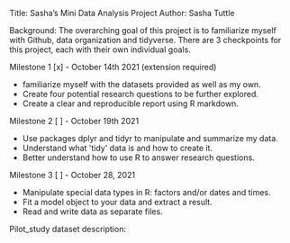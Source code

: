 Title: Sasha’s Mini Data Analysis Project
Author: Sasha Tuttle

Background:
The overarching goal of this project is to familiarize myself with Github, data organization and tidyverse. There are 3 checkpoints for this project, each with their own 
individual goals. 

Milestone 1 [x] - October 14th 2021 (extension required)
 - familiarize myself with the datasets provided as well as my own.
 - Create four potential research questions to be further explored. 
 - Create a clear and reproducible report using R markdown.

Milestone 2 [ ] - October 19th 2021
 - Use packages dplyr and tidyr to manipulate and summarize my data.
 - Understand what 'tidy' data is and how to create it.
 - Better understand how to use R to answer research questions. 

Milestone 3 [ ] - October 28, 2021
 - Manipulate special data types in R: factors and/or dates and times.
 - Fit a model object to your data and extract a result.
 - Read and write data as separate files.

Pilot_study dataset description:
